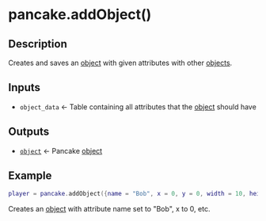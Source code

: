 # pancake.addObject()

## Description

Creates and saves an [object](/documentation/topics/objects) with given attributes with other [objects](/documentation/topics/objects).

## Inputs

* `object_data` <- Table containing all attributes that the [object](/documentation/topics/objects) should have

## Outputs

* [`object`](/documentation/topics/objects) <- Pancake [object](/documentation/topics/objects)

## Example

```lua
player = pancake.addObject({name = "Bob", x = 0, y = 0, width = 10, height = 10, colliding = true, image = "bob})
```

Creates an [object](/documentation/topics/objects) with attribute name set to "Bob", x to 0, etc.
